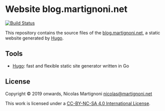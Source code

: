 # Website blog.martignoni.net

[![Build Status](https://github.com/martignoni/blog.martignoni.net/workflows/Hugo%20CI%20&%20deploy/badge.svg)](https://github.com/martignoni/blog.martignoni.net/actions?query=workflow%3A%22Hugo+CI+%26+deploy%22)

This repository contains the source files of the [blog.martignoni.net][blog], a static website generated by [Hugo].

## Tools

* [Hugo][hugo]: fast and flexible static site generator written in Go

## License

Copyright © 2019 onwards, Nicolas Martignoni <nicolas@martignoni.net>

This work is licensed under a [CC-BY-NC-SA 4.0 International License][cc].

  [blog]: https://blog.martignoni.net
  [cc]: https://creativecommons.org/licenses/by-nc-sa/4.0/
  [hugo]: https://gohugo.io/
